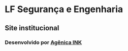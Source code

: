 # LF Segurança e Engenharia
## Site institucional
### Desenvolvido por [Agênica INK](https://agenciaink.com/)